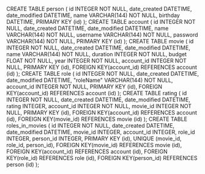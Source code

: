 CREATE TABLE person (
	id INTEGER NOT NULL, 
	date_created DATETIME, 
	date_modified DATETIME, 
	name VARCHAR(144) NOT NULL, 
	birthday DATETIME, 
	PRIMARY KEY (id)
);
CREATE TABLE account (
	id INTEGER NOT NULL, 
	date_created DATETIME, 
	date_modified DATETIME, 
	name VARCHAR(144) NOT NULL, 
	username VARCHAR(144) NOT NULL, 
	password VARCHAR(144) NOT NULL, 
	PRIMARY KEY (id)
);
CREATE TABLE movie (
	id INTEGER NOT NULL, 
	date_created DATETIME, 
	date_modified DATETIME, 
	name VARCHAR(144) NOT NULL, 
	duration INTEGER NOT NULL, 
	budget FLOAT NOT NULL, 
	year INTEGER NOT NULL, 
	account_id INTEGER NOT NULL, 
	PRIMARY KEY (id), 
	FOREIGN KEY(account_id) REFERENCES account (id)
);
CREATE TABLE role (
	id INTEGER NOT NULL, 
	date_created DATETIME, 
	date_modified DATETIME, 
	"roleName" VARCHAR(144) NOT NULL, 
	account_id INTEGER NOT NULL, 
	PRIMARY KEY (id), 
	FOREIGN KEY(account_id) REFERENCES account (id)
);
CREATE TABLE rating (
	id INTEGER NOT NULL, 
	date_created DATETIME, 
	date_modified DATETIME, 
	rating INTEGER, 
	account_id INTEGER NOT NULL, 
	movie_id INTEGER NOT NULL, 
	PRIMARY KEY (id), 
	FOREIGN KEY(account_id) REFERENCES account (id), 
	FOREIGN KEY(movie_id) REFERENCES movie (id)
);
CREATE TABLE roles_in_movies (
	id INTEGER NOT NULL, 
	date_created DATETIME, 
	date_modified DATETIME, 
	movie_id INTEGER, 
	account_id INTEGER, 
	role_id INTEGER, 
	person_id INTEGER, 
	PRIMARY KEY (id), 
	UNIQUE (movie_id, role_id, person_id), 
	FOREIGN KEY(movie_id) REFERENCES movie (id), 
	FOREIGN KEY(account_id) REFERENCES account (id), 
	FOREIGN KEY(role_id) REFERENCES role (id), 
	FOREIGN KEY(person_id) REFERENCES person (id)
);
